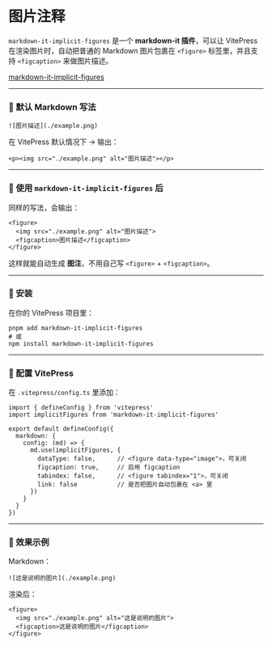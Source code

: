 # 图片注释

`markdown-it-implicit-figures` 是一个 **markdown-it 插件**，可以让 VitePress 在渲染图片时，自动把普通的 Markdown 图片包裹在 `<figure>` 标签里，并且支持 `<figcaption>` 来做图片描述。

[markdown-it-implicit-figures](https://github.com/ruanyf/markdown-it-implicit-figures/)

------

### 🔹 默认 Markdown 写法

```
![图片描述](./example.png)
```

在 VitePress 默认情况下 → 输出：

```
<p><img src="./example.png" alt="图片描述"></p>
```

------

### 🔹 使用 `markdown-it-implicit-figures` 后

同样的写法，会输出：

```
<figure>
  <img src="./example.png" alt="图片描述">
  <figcaption>图片描述</figcaption>
</figure>
```

这样就能自动生成 **图注**，不用自己写 `<figure>` + `<figcaption>`。

------

### 🔹 安装

在你的 VitePress 项目里：

```
pnpm add markdown-it-implicit-figures
# 或
npm install markdown-it-implicit-figures
```

------

### 🔹 配置 VitePress

在 `.vitepress/config.ts` 里添加：

```
import { defineConfig } from 'vitepress'
import implicitFigures from 'markdown-it-implicit-figures'

export default defineConfig({
  markdown: {
    config: (md) => {
      md.use(implicitFigures, {
        dataType: false,      // <figure data-type="image">，可关闭
        figcaption: true,     // 启用 figcaption
        tabindex: false,      // <figure tabindex="1">，可关闭
        link: false           // 是否把图片自动包裹在 <a> 里
      })
    }
  }
})
```

------

### 🔹 效果示例

Markdown：

```
![这是说明的图片](./example.png)
```

渲染后：

```
<figure>
  <img src="./example.png" alt="这是说明的图片">
  <figcaption>这是说明的图片</figcaption>
</figure>
```